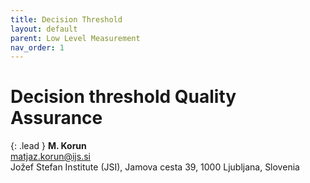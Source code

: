 ```yaml
---
title: Decision Threshold
layout: default
parent: Low Level Measurement
nav_order: 1
---
```


# Decision threshold Quality Assurance

{: .lead }
**M. Korun**\
<matjaz.korun@ijs.si>\
Jožef Stefan Institute (JSI), Jamova cesta 39, 1000 Ljubljana, Slovenia
